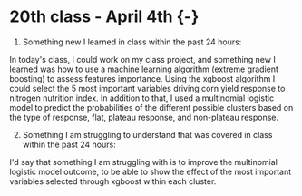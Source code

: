 # 20th class - April 4th {-}

1. Something new I learned in class within the past 24 hours: 

In today's class, I could work on my class project, and something new I learned was how to use a machine learning algorithm (extreme gradient boosting) to assess features importance. Using the xgboost algorithm I could select the 5 most important variables driving corn yield response to nitrogen nutrition index. In addition to that, I used a multinomial logistic model to predict the probabilities of the different possible clusters based on the type of response, flat, plateau response, and non-plateau response.

2. Something I am struggling to understand that was covered in class within the past 24 hours:

I'd say that something I am struggling with is to improve the multinomial logistic model outcome, to be able to show the effect of the most important variables selected through xgboost within each cluster.  
